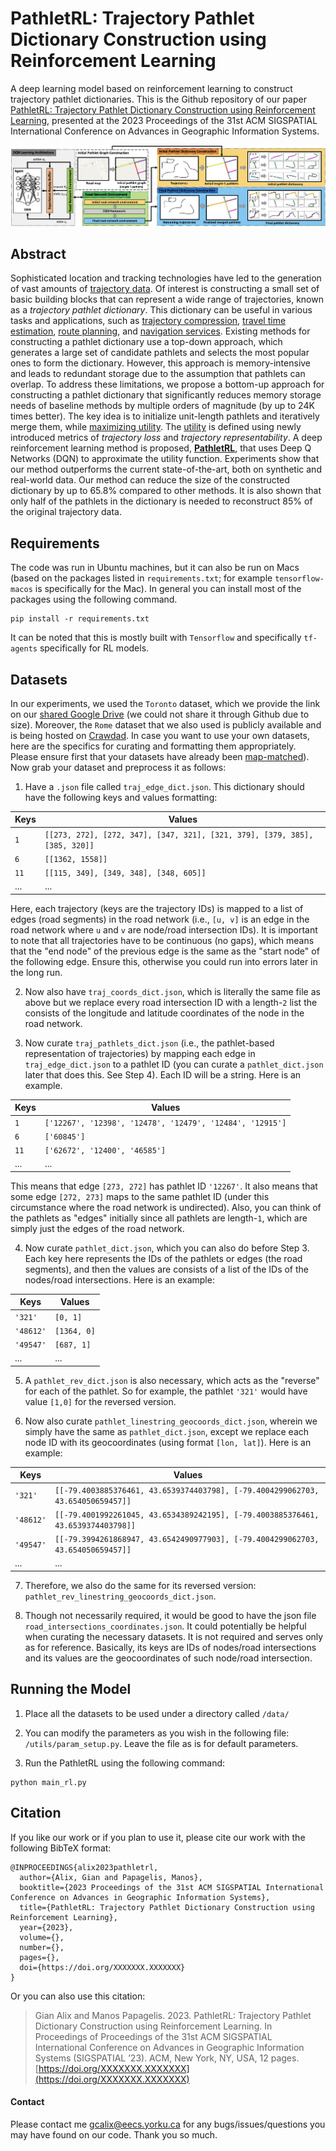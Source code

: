 # PathletRL: Trajectory Pathlet Dictionary Construction using Reinforcement Learning
A deep learning model based on reinforcement learning to construct trajectory pathlet dictionaries. This is the Github repository of our paper [PathletRL: Trajectory Pathlet Dictionary Construction using Reinforcement Learning](https://doi.org/XXXXXXX.XXXXXXX), presented at the 2023 Proceedings of the 31st ACM SIGSPATIAL International Conference on Advances in Geographic Information Systems.

![pathletrl-architecture](./img/architecture.png)

## Abstract
Sophisticated location and tracking technologies have led to the generation of vast amounts of [trajectory data](https://doi.org/10.1145/2743025). Of interest is constructing a small set of basic building blocks that can represent a wide range of trajectories, known as a *trajectory pathlet dictionary*. This dictionary can be useful in various tasks and applications, such as [trajectory compression](https://www.cs.albany.edu/~jhh/publications/muckell.gis10.gps.pdf), [travel time estimation](https://dl.acm.org/doi/10.1109/ITSC48978.2021.9564901), [route planning](https://ieeexplore.ieee.org/document/9137965), and [navigation services](https://en.wikipedia.org/wiki/Navigation_system). Existing methods for constructing a pathlet dictionary use a top-down approach, which generates a large set of candidate pathlets and selects the most popular ones to form the dictionary. However, this approach is memory-intensive and leads to redundant storage due to the assumption that pathlets can overlap. To address these limitations, we propose a bottom-up approach for constructing a pathlet dictionary that significantly reduces memory storage needs of baseline methods by multiple orders of magnitude (by up to 24K times better). The key idea is to initialize unit-length pathlets and iteratively merge them, while [maximizing utility](https://link.springer.com/book/10.1007/978-3-540-34183-3). The [utility](https://en.wikipedia.org/wiki/Utility) is defined using newly introduced metrics of *trajectory loss* and *trajectory representability*. A deep reinforcement learning method is proposed, <ins>**PathletRL**</ins>, that uses Deep Q Networks (DQN) to approximate the utility function. Experiments show that our method outperforms the current state-of-the-art, both on synthetic and real-world data. Our method can reduce the size of the constructed dictionary by up to 65.8% compared to other methods. It is also shown that only half of the pathlets in the dictionary is needed to reconstruct 85% of the original trajectory data. 

## Requirements
The code was run in Ubuntu machines, but it can also be run on Macs (based on the packages listed in ```requirements.txt```; for example ```tensorflow-macos``` is specifically for the Mac). In general you can install most of the packages using the following command. 

```
pip install -r requirements.txt
```

It can be noted that this is mostly built with ```Tensorflow``` and specifically ```tf-agents``` specifically for RL models. 

## Datasets
In our experiments, we used the ```Toronto``` dataset, which we provide the link on our [shared Google Drive](https://drive.google.com/drive/folders/1e-9M7oaRs1rjczetsu5Hw-zJ4ye1km1l?usp=sharing) (we could not share it through Github due to size). Moreover, the ```Rome``` dataset that we also used is publicly available and is being hosted on [Crawdad](https://crawdad.org/). In case you want to use your own datasets, here are the specifics for curating and formatting them appropriately. Please ensure first that your datasets have already been [map-matched](https://dl.acm.org/doi/10.1145/1653771.1653820)). Now grab your dataset and preprocess it as follows:

1. Have a ```.json``` file called ```traj_edge_dict.json```. This dictionary should have the following keys and values formatting:

| Keys | Values |
| --- | --- |
| ```1``` | ```[[273, 272], [272, 347], [347, 321], [321, 379], [379, 385], [385, 320]]``` |
| ```6``` | ```[[1362, 1558]]``` |
| ```11``` | ```[[115, 349], [349, 348], [348, 605]]``` |
| ... | ... |

Here, each trajectory (keys are the trajectory IDs) is mapped to a list of edges (road segments) in the road network (i.e., ```[u, v]``` is an edge in the road network where ```u``` and ```v``` are node/road intersection IDs). It is important to note that all trajectories have to be continuous (no gaps), which means that the "end node" of the previous edge is the same as the "start node" of the following edge. Ensure this, otherwise you could run into errors later in the long run.

2. Now also have ```traj_coords_dict.json```, which is literally the same file as above but we replace every road intersection ID with a length-```2``` list the consists of the longitude and latitude coordinates of the node in the road network.

3. Now curate ```traj_pathlets_dict.json``` (i.e., the pathlet-based representation of trajectories) by mapping each edge in ```traj_edge_dict.json``` to a pathlet ID (you can curate a ```pathlet_dict.json``` later that does this. See Step 4). Each ID will be a string. Here is an example.

| Keys | Values |
| --- | --- |
| ```1``` | ```['12267', '12398', '12478', '12479', '12484', '12915']``` |
| ```6``` | ```['60845']``` |
| ```11``` | ```['62672', '12400', '46585']``` |
| ... | ... |

This means that edge ```[273, 272]``` has pathlet ID ```'12267'```. It also means that some edge ```[272, 273]``` maps to the same pathlet ID (under this circumstance where the road network is undirected). Also, you can think of the pathlets as "edges" initially since all pathlets are length-```1```, which are simply just the edges of the road network.

4. Now curate ```pathlet_dict.json```, which you can also do before Step 3. Each key here represents the IDs of the pathlets or edges (the road segments), and then the values are consists of a list of the IDs of the nodes/road intersections. Here is an example:

| Keys | Values |
| --- | --- |
| ```'321'``` | ```[0, 1]``` |
| ```'48612'``` | ```[1364, 0]``` |
| ```'49547'``` | ```[687, 1]``` |
| ... | ... |

5. A ```pathlet_rev_dict.json``` is also necessary, which acts as the "reverse" for each of the pathlet. So for example, the pathlet ```'321'``` would have value ```[1,0]``` for the reversed version.

6. Now also curate ```pathlet_linestring_geocoords_dict.json```, wherein we simply have the same as ```pathlet_dict.json```, except we replace each node ID with its geocoordinates (using format ```[lon, lat]```). Here is an example:

| Keys | Values |
| --- | --- |
| ```'321'``` | ```[[-79.4003885376461, 43.6539374403798], [-79.4004299062703, 43.654050659457]]``` |
| ```'48612'``` | ```[[-79.4001992261045, 43.6534389242195], [-79.4003885376461, 43.6539374403798]]``` |
| ```'49547'``` | ```[[-79.3994261868947, 43.6542490977903], [-79.4004299062703, 43.654050659457]]``` |
| ... | ... |

7. Therefore, we also do the same for its reversed version: ```pathlet_rev_linestring_geocoords_dict.json```.
  
8. Though not necessarily required, it would be good to have the json file ```road_intersections_coordinates.json```. It could potentially be helpful when curating the necessary datasets. It is not required and serves only as for reference. Basically, its keys are IDs of nodes/road intersections and its values are the geocoordinates of such node/road intersection.

## Running the Model

1. Place all the datasets to be used under a directory called ```/data/```

2. You can modify the parameters as you wish in the following file: ```/utils/param_setup.py```. Leave the file as is for default parameters.

3. Run the PathletRL using the following command:

```
python main_rl.py
```

## Citation

If you like our work or if you plan to use it, please cite our work with the following BibTeX format:

```
@INPROCEEDINGS{alix2023pathletrl,
  author={Alix, Gian and Papagelis, Manos},
  booktitle={2023 Proceedings of the 31st ACM SIGSPATIAL International Conference on Advances in Geographic Information Systems}, 
  title={PathletRL: Trajectory Pathlet Dictionary Construction using Reinforcement Learning}, 
  year={2023},
  volume={},
  number={},
  pages={},
  doi={https://doi.org/XXXXXXX.XXXXXXX}
}
```

Or you can also use this citation:

> Gian Alix and Manos Papagelis. 2023. PathletRL: Trajectory Pathlet Dictionary Construction using Reinforcement Learning. In Proceedings of Proceedings of the 31st ACM SIGSPATIAL International Conference on Advances in Geographic Information Systems (SIGSPATIAL ’23). ACM, New York, NY, USA, 12 pages. [https://doi.org/XXXXXXX.XXXXXXX](https://doi.org/XXXXXXX.XXXXXXX)

#### Contact

Please contact me gcalix@eecs.yorku.ca for any bugs/issues/questions you may have found on our code. Thank you so much.
